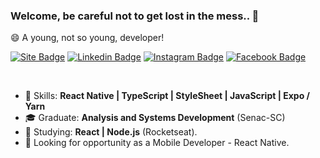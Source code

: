 ### Welcome, be careful not to get lost in the mess.. 👋


😄  A young, not so young, developer!



[![Site Badge](https://img.shields.io/badge/Site-meudev.com-black)](https://meudev.com.br)
[![Linkedin Badge](https://img.shields.io/badge/-LinkedIn-blue?style=flat-square&logo=Linkedin&logoColor=white&link=https://www.linkedin.com/in/adrian-salomon-ferreira-abdesalan)](https://www.linkedin.com/in/adrian-salomon-ferreira-abdesalan)
[![Instagram Badge](https://img.shields.io/badge/-Instagram-purple?style=flat-square&logo=Instagram&logoColor=white&link=https://www.instagram.com/abdesalan)](https://www.instagram.com/abdesalan)
[![Facebook Badge](https://img.shields.io/badge/-Facebook-blue?style=flat-square&logo=Facebook&logoColor=white&link=https://www.facebook.com/abdesalan)](https://www.facebook.com/abdesalan)

<br>

- :rocket: Skills: <strong>React Native | TypeScript | StyleSheet | JavaScript | Expo / Yarn </strong>
- :mortar_board: Graduate: <strong>Analysis and Systems Development</strong> (Senac-SC)
- :book: Studying: <strong>React | Node.js</strong> (Rocketseat).
- :briefcase: Looking for opportunity as a Mobile Developer - React Native.

<br>
